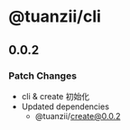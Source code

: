 # @tuanzii/cli

## 0.0.2

### Patch Changes

- cli & create 初始化
- Updated dependencies
  - @tuanzii/create@0.0.2
